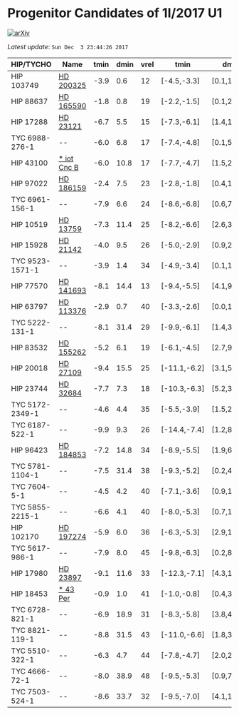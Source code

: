 # Progenitor Candidates of 1I/2017 U1

[![arXiv](http://img.shields.io/badge/arXiv-1711.09397-orange.svg?style=flat)](http://arxiv.org/abs/1711.09397)

_Latest update_: ``Sun Dec  3 23:44:26 2017``

|HIP/TYCHO|Name|tmin|dmin|vrel|tmin|dmin|vrel|Ppos|Pvmed|Pdist|Pprob|
|--|--|--|--|--|--|--|--|--|--|--|--|
|  HIP 103749 |  [HD 200325](http://simbad.u-strasbg.fr/simbad/sim-id?Ident=HD%20200325) | -3.9 | 0.6 | 12 | [-4.5,-3.3] | [0.1,12.7] | [10,14] | -3.4 | -2.5 | -4.1 | -7.4 |
|  HIP 88637 |  [HD 165590](http://simbad.u-strasbg.fr/simbad/sim-id?Ident=HD%20165590) | -1.8 | 0.8 | 19 | [-2.2,-1.5] | [0.1,2.7] | [15,21] | -4.4 | -3.2 | -3.7 | -8.1 |
|  HIP 17288 |  [HD 23121](http://simbad.u-strasbg.fr/simbad/sim-id?Ident=HD%2023121) | -6.7 | 5.5 | 15 | [-7.3,-6.1] | [1.4,14.0] | [14,16] | -4.6 | -2.9 | -4.6 | -9.3 |
|  TYC 6988-276-1 |  -- | -6.0 | 6.8 | 17 | [-7.4,-4.8] | [0.1,53.3] | [14,20] | -4.9 | -2.9 | -4.7 | -9.5 |
|  HIP 43100 |  [* iot Cnc B](http://simbad.u-strasbg.fr/simbad/sim-id?Ident=*%20iot%20Cnc%20B) | -6.0 | 10.8 | 17 | [-7.7,-4.7] | [1.5,25.1] | [12,20] | -5.3 | -3.4 | -4.6 | -10.0 |
|  HIP 97022 |  [HD 186159](http://simbad.u-strasbg.fr/simbad/sim-id?Ident=HD%20186159) | -2.4 | 7.5 | 23 | [-2.8,-1.8] | [0.4,11.7] | [22,25] | -6.2 | -4.0 | -4.1 | -10.5 |
|  TYC 6961-156-1 |  -- | -7.9 | 6.6 | 24 | [-8.6,-6.8] | [0.6,71.3] | [22,26] | -6.5 | -4.1 | -5.2 | -11.7 |
|  HIP 10519 |  [HD 13759](http://simbad.u-strasbg.fr/simbad/sim-id?Ident=HD%2013759) | -7.3 | 11.4 | 25 | [-8.2,-6.6] | [2.6,38.0] | [22,27] | -6.8 | -4.2 | -5.1 | -12.0 |
|  HIP 15928 |  [HD 21142](http://simbad.u-strasbg.fr/simbad/sim-id?Ident=HD%2021142) | -4.0 | 9.5 | 26 | [-5.0,-2.9] | [0.9,26.4] | [23,33] | -6.9 | -3.9 | -4.5 | -11.6 |
|  TYC 9523-1571-1 |  -- | -3.9 | 1.4 | 34 | [-4.9,-3.4] | [0.1,11.8] | [26,39] | -7.0 | -4.6 | -4.9 | -11.9 |
|  HIP 77570 |  [HD 141693](http://simbad.u-strasbg.fr/simbad/sim-id?Ident=HD%20141693) | -8.1 | 14.4 | 13 | [-9.4,-5.5] | [4.1,91.9] | [11,20] | -7.1 | -2.6 | -4.7 | -11.8 |
|  HIP 63797 |  [HD 113376](http://simbad.u-strasbg.fr/simbad/sim-id?Ident=HD%20113376) | -2.9 | 0.7 | 40 | [-3.3,-2.6] | [0.0,13.5] | [37,43] | -7.1 | -6.3 | -4.8 | -11.9 |
|  TYC 5222-131-1 |  -- | -8.1 | 31.4 | 29 | [-9.9,-6.1] | [1.4,315.7] | [25,45] | -7.2 | -5.0 | -5.5 | -12.5 |
|  HIP 83532 |  [HD 155262](http://simbad.u-strasbg.fr/simbad/sim-id?Ident=HD%20155262) | -5.2 | 6.1 | 19 | [-6.1,-4.5] | [2.7,9.9] | [16,21] | -7.2 | -3.6 | -4.6 | -11.9 |
|  HIP 20018 |  [HD 27109](http://simbad.u-strasbg.fr/simbad/sim-id?Ident=HD%2027109) | -9.4 | 15.5 | 25 | [-11.1,-6.2] | [3.1,540.7] | [24,48] | -7.6 | -4.1 | -5.4 | -12.9 |
|  HIP 23744 |  [HD 32684](http://simbad.u-strasbg.fr/simbad/sim-id?Ident=HD%2032684) | -7.7 | 7.3 | 18 | [-10.3,-6.3] | [5.2,37.5] | [13,23] | -7.9 | -3.3 | -5.0 | -12.9 |
|  TYC 5172-2349-1 |  -- | -4.6 | 4.4 | 35 | [-5.5,-3.9] | [1.5,20.8] | [30,40] | -8.1 | -5.9 | -5.1 | -13.2 |
|  TYC 6187-522-1 |  -- | -9.9 | 9.3 | 26 | [-14.4,-7.4] | [1.2,84.9] | [19,35] | -8.1 | -5.3 | -5.6 | -13.6 |
|  HIP 96423 |  [HD 184853](http://simbad.u-strasbg.fr/simbad/sim-id?Ident=HD%20184853) | -7.2 | 14.8 | 34 | [-8.9,-5.5] | [1.9,60.4] | [30,38] | -8.4 | -5.5 | -5.4 | -13.7 |
|  TYC 5781-1104-1 |  -- | -7.5 | 31.4 | 38 | [-9.3,-5.2] | [0.2,408.4] | [34,55] | -8.4 | -6.2 | -5.5 | -13.8 |
|  TYC 7604-5-1 |  -- | -4.5 | 4.2 | 40 | [-7.1,-3.6] | [0.9,17.4] | [25,49] | -8.5 | -6.1 | -5.2 | -13.6 |
|  TYC 5855-2215-1 |  -- | -6.6 | 4.1 | 40 | [-8.0,-5.3] | [0.7,146.2] | [39,47] | -8.8 | -6.3 | -5.3 | -14.3 |
|  HIP 102170 |  [HD 197274](http://simbad.u-strasbg.fr/simbad/sim-id?Ident=HD%20197274) | -5.9 | 6.0 | 36 | [-6.3,-5.3] | [2.9,13.5] | [35,36] | -8.9 | -5.8 | -5.3 | -14.2 |
|  TYC 5617-986-1 |  -- | -7.9 | 8.0 | 45 | [-9.8,-6.3] | [0.2,82.4] | [40,53] | -9.1 | -7.2 | -5.7 | -14.8 |
|  HIP 17980 |  [HD 23897](http://simbad.u-strasbg.fr/simbad/sim-id?Ident=HD%2023897) | -9.1 | 11.6 | 33 | [-12.3,-7.1] | [4.3,141.6] | [29,36] | -9.2 | -5.4 | -5.6 | -14.9 |
|  HIP 18453 |  [* 43 Per](http://simbad.u-strasbg.fr/simbad/sim-id?Ident=*%2043%20Per) | -0.9 | 1.0 | 41 | [-1.0,-0.8] | [0.4,3.7] | [40,43] | -9.3 | -6.5 | -3.8 | -13.1 |
|  TYC 6728-821-1 |  -- | -6.9 | 18.9 | 31 | [-8.3,-5.8] | [3.8,46.6] | [29,35] | -9.3 | -5.1 | -5.3 | -14.7 |
|  TYC 8821-119-1 |  -- | -8.8 | 31.5 | 43 | [-11.0,-6.6] | [1.8,357.7] | [35,62] | -9.4 | -6.8 | -5.8 | -15.0 |
|  TYC 5510-322-1 |  -- | -6.3 | 4.7 | 44 | [-7.8,-4.7] | [2.0,212.5] | [39,52] | -9.6 | -7.1 | -5.7 | -15.1 |
|  TYC 4666-72-1 |  -- | -8.0 | 38.9 | 48 | [-9.5,-5.3] | [0.9,702.1] | [44,85] | -9.6 | -8.0 | -5.9 | -15.3 |
|  TYC 7503-524-1 |  -- | -8.6 | 33.7 | 32 | [-9.5,-7.0] | [4.1,175.0] | [27,40] | -9.8 | -5.8 | -5.5 | -15.2 |
